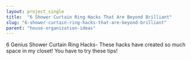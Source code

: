 ```yaml
---
layout: project_single
title:  "6 Shower Curtain Ring Hacks That Are Beyond Brilliant"
slug: "6-shower-curtain-ring-hacks-that-are-beyond-brilliant"
parent: "house-organization-ideas"
---
```

6 Genius Shower Curtain Ring Hacks- These hacks have created so much space in my closet! You have to try these tips!